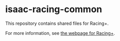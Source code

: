 # isaac-racing-common

This repository contains shared files for Racing+.

For more information, see [the webpage for Racing+](https://isaacracing.net).
